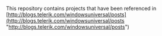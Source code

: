 This repository contains projects that have been referenced in [http://blogs.telerik.com/windowsuniversal/posts](http://blogs.telerik.com/windowsuniversal/posts "http://blogs.telerik.com/windowsuniversal/posts")